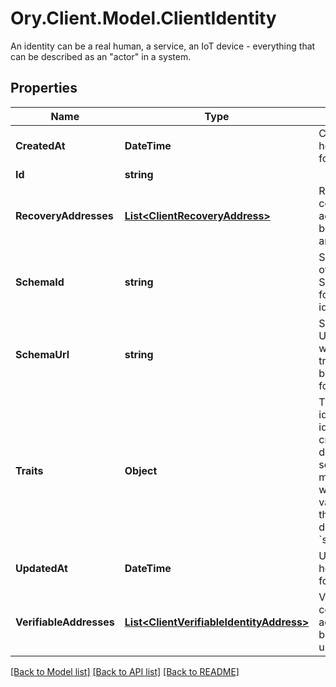 # Ory.Client.Model.ClientIdentity
An identity can be a real human, a service, an IoT device - everything that can be described as an \"actor\" in a system.

## Properties

Name | Type | Description | Notes
------------ | ------------- | ------------- | -------------
**CreatedAt** | **DateTime** | CreatedAt is a helper struct field for gobuffalo.pop. | [optional] 
**Id** | **string** |  | 
**RecoveryAddresses** | [**List&lt;ClientRecoveryAddress&gt;**](ClientRecoveryAddress.md) | RecoveryAddresses contains all the addresses that can be used to recover an identity. | [optional] 
**SchemaId** | **string** | SchemaID is the ID of the JSON Schema to be used for validating the identity&#39;s traits. | 
**SchemaUrl** | **string** | SchemaURL is the URL of the endpoint where the identity&#39;s traits schema can be fetched from.  format: url | 
**Traits** | **Object** | Traits represent an identity&#39;s traits. The identity is able to create, modify, and delete traits in a self-service manner. The input will always be validated against the JSON Schema defined in &#x60;schema_url&#x60;. | 
**UpdatedAt** | **DateTime** | UpdatedAt is a helper struct field for gobuffalo.pop. | [optional] 
**VerifiableAddresses** | [**List&lt;ClientVerifiableIdentityAddress&gt;**](ClientVerifiableIdentityAddress.md) | VerifiableAddresses contains all the addresses that can be verified by the user. | [optional] 

[[Back to Model list]](../README.md#documentation-for-models) [[Back to API list]](../README.md#documentation-for-api-endpoints) [[Back to README]](../README.md)

